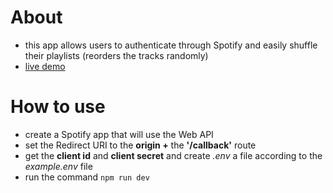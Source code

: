 # About
- this app allows users to authenticate through Spotify and easily shuffle their playlists (reorders the tracks randomly) 
- [live demo](https://drive.google.com/file/d/1IGJTde88MLO6wqJ1FMHU_litxIma4dLi/view?usp=drive_link)

# How to use
- create a Spotify app that will use the Web API
- set the Redirect URI to the **origin +** the **'/callback'** route
- get the **client id** and **client secret** and create *.env* a file according to the *example.env* file
- run the command `npm run dev`
